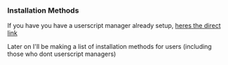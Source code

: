 ### Installation Methods
If you have you have a userscript manager already setup, [heres the direct link](./userscript.inline.js)

Later on I'll be making a list of installation methods for users (including those who dont userscript managers)